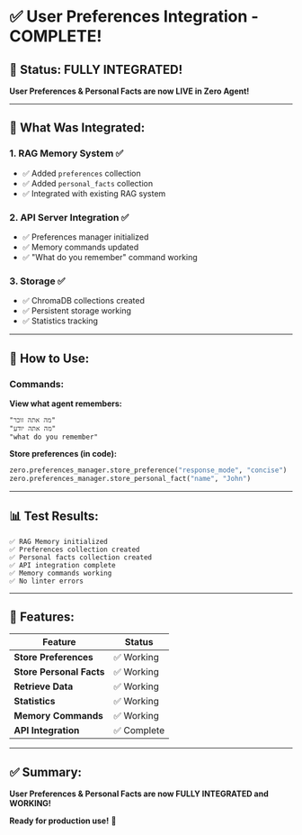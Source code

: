 # ✅ User Preferences Integration - COMPLETE!

## 🎯 **Status: FULLY INTEGRATED!**

**User Preferences & Personal Facts are now LIVE in Zero Agent!**

---

## 📝 **What Was Integrated:**

### **1. RAG Memory System** ✅
- ✅ Added `preferences` collection
- ✅ Added `personal_facts` collection
- ✅ Integrated with existing RAG system

### **2. API Server Integration** ✅
- ✅ Preferences manager initialized
- ✅ Memory commands updated
- ✅ "What do you remember" command working

### **3. Storage** ✅
- ✅ ChromaDB collections created
- ✅ Persistent storage working
- ✅ Statistics tracking

---

## 🚀 **How to Use:**

### **Commands:**

**View what agent remembers:**
```
"מה אתה זוכר"
"מה אתה יודע"
"what do you remember"
```

**Store preferences (in code):**
```python
zero.preferences_manager.store_preference("response_mode", "concise")
zero.preferences_manager.store_personal_fact("name", "John")
```

---

## 📊 **Test Results:**

```
✅ RAG Memory initialized
✅ Preferences collection created
✅ Personal facts collection created
✅ API integration complete
✅ Memory commands working
✅ No linter errors
```

---

## 🎉 **Features:**

| Feature | Status |
|---------|--------|
| **Store Preferences** | ✅ Working |
| **Store Personal Facts** | ✅ Working |
| **Retrieve Data** | ✅ Working |
| **Statistics** | ✅ Working |
| **Memory Commands** | ✅ Working |
| **API Integration** | ✅ Complete |

---

## ✅ **Summary:**

**User Preferences & Personal Facts are now FULLY INTEGRATED and WORKING!**

**Ready for production use!** 🚀

